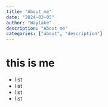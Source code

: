 ```yaml
---
title: "About me"
date: "2024-03-05"
author: "Waylake"
description: "About me"
categories: ["about", "description"]
---
```


# this is me

- list
- list
- list
- list
